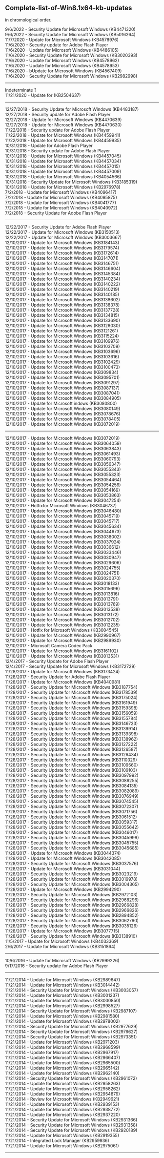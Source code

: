 ## Complete-list-of-Win8.1x64-kb-updates</br>
in chromological order.

9/6/2022 - Security Update for Microsoft Windows (KB4471320)</br>
9/6/2022 - Security Update for Microsoft Windows (KB5016264)</br>
11/7/2020 - Update for Microsoft Windows (KB4578976)</br>
11/6/2020 - Security update for Adobe Flash Player</br>
11/6/2020 - Update for Microsoft Windows (KB4486105)</br>
11/6/2020 - Security Update for Microsoft Windows (KB3020393)</br>
11/6/2020 - Update for Microsoft Windows (KB4578962)</br>
11/6/2020 - Update for Microsoft Windows (KB4578953)</br>
11/6/2020 - bUpdate for Microsoft Windows (KB4567409) </br>
11/6/2020 - Security Update for Microsoft Windows (KB2982998)</p>

------

Indeterminate ?</br>
11/21/2020 - Update for (KB2504637)</p>

------

12/27/2018 - Security Update for Microsoft Windows (KB4483187)</br>
12/27/2018 - Security update for Adobe Flash Player</br>
12/27/2018 - Update for Microsoft Windows (KB4470639)</br>
12/27/2018 - Update for Microsoft Windows (KB4470630)</br>
11/22/2018 - Security update for Adobe Flash Player</br>
11/22/2018 - Update for Microsoft Windows (KB4459941)</br>
11/22/2018 - Update for Microsoft Windows (KB4459935)</br>
10/31/2018 - Update for Adobe Flash Player</br>
10/31/2018 - Security update for Adobe Flash Player</br>
10/31/2018 - Update for Microsoft Windows (KB4457045)</br>
10/31/2018 - Update for Microsoft Windows (KB4457034)</br>
10/31/2018 - Update for Microsoft Windows (KB4457015)</br>
10/31/2018 - Update for Microsoft Windows (KB4457009)</br>
10/31/2018 - Update for Microsoft Windows (KB4054566)</br>
10/31/2018 - Security Update for Microsoft Windows (KB3185319)</br>
10/31/2018 - Update for Microsoft Windows (KB2976978)</br>
7/2/2018 - Update for Microsoft Windows (KB4096417)</br>
7/2/2018 - Update for Microsoft Windows (KB4095875)</br>
7/2/2018 - Update for Microsoft Windows (KB4041777)</br>
7/2/2018 - Update for Microsoft Windows (KB4040972)</br>
7/2/2018 - Security Update for Adobe Flash Player </P>

----------------------

12/22/2017 - Security Update for Adobe Flash Player</br>
12/22/2017 - Update for Microsoft Windows (KB3150513)</br>
12/22/2017 - Update for Microsoft Windows (KB3003667)</br>
12/10/2017 - Update for Microsoft Windows (KB3184143)</br>
12/10/2017 - Update for Microsoft Windows (KB3179574)</br>
12/10/2017 - Update for Microsoft Windows (KB3172614)</br>
12/10/2017 - Update for Microsoft Windows (KB3147071)</br>
12/10/2017 - Update for Microsoft Windows (KB3146751)</br>
12/10/2017 - Update for Microsoft Windows (KB3146604)</br>
12/10/2017 - Update for Microsoft Windows (KB3145384)</br>
12/10/2017 - Update for Microsoft Windows (KB3140234)</br>
12/10/2017 - Update for Microsoft Windows (KB3140222)</br>
12/10/2017 - Update for Microsoft Windows (KB3140219)</br>
12/10/2017 - Update for Microsoft Windows (KB3140185)</br>
12/10/2017 - Update for Microsoft Windows (KB3138602)</br>
12/10/2017 - Update for Microsoft Windows (KB3138378)</br>
12/10/2017 - Update for Microsoft Windows (KB3137728)</br>
12/10/2017 - Update for Microsoft Windows (KB3134815)</br>
12/10/2017 - Update for Microsoft Windows (KB3133690)</br>
12/10/2017 - Update for Microsoft Windows (KB3126030)</br>
12/10/2017 - Update for Microsoft Windows (KB3121261)</br>
12/10/2017 - Update for Microsoft Windows (KB3115224)</br>
12/10/2017 - Update for Microsoft Windows (KB3109976)</br>
12/10/2017 - Update for Microsoft Windows (KB3103709)</br>
12/10/2017 - Update for Microsoft Windows (KB3103696)</br>
12/10/2017 - Update for Microsoft Windows (KB3103616)</br>
12/10/2017 - Update for Microsoft Windows (KB3102429)</br>
12/10/2017 - Update for Microsoft Windows (KB3100473)</br>
12/10/2017 - Update for Microsoft Windows (KB309834)</br>
12/10/2017 - Update for Microsoft Windows (KB3095701)</br>
12/10/2017 - Update for Microsoft Windows (KB3091297)</br>
12/10/2017 - Update for Microsoft Windows (KB3087137)</br>
12/10/2017 - Update for Microsoft Windows (KB3087041)</br>
12/10/2017 - Update for Microsoft Windows (KB3084905)</br>
12/10/2017 - Update for Microsoft indows (KB3080800)</br>
12/10/2017 - Update for Microsoft Windows (KB3080149)</br>
12/10/2017 - Update for Microsoft Windows (KB3078676)</br>
12/10/2017 - Update for Microsoft Windows (KB3078405)</br>
12/10/2017 - Update for Microsoft Windows (KB3072019)</br>

--------------------------

12/10/2017 - Update for Microsoft Windows (KB3072019)</br>
12/10/2017 - Update for Microsoft Windows (KB3064059)</br>
12/10/2017 - Update for Microsoft Windows (KB3063843)</br>
12/10/2017 - Update for Microsoft Windows (KB3061493)</br>
12/10/2017 - Update for Microsoft Windows (KB3060793)</br>
12/10/2017 - Update for Microsoft Windows (KB3056347)</br>
12/10/2017 - Update for Microsoft Windows (KB3055343)</br>
12/10/2017 - Update for Microsoft Windows (KB3055323)</br>
12/10/2017 - Update for Microsoft Windows (KB3054464)</br>
12/10/2017 - Update for Microsoft Windows (KB3054256)</br>
12/10/2017 - Update for Microsoft Windows (KB3054169)</br>
12/10/2017 - Update for Microsoft Windows (KB3053863)</br>
12/10/2017 - Update for Microsoft Windows (KB3047254)</br>
12/10/2017 - Hotfixfor Microsoft Windows (KB3046737)</br>
12/10/2017 - Update for Microsoft Windows (KB3046480)</br>
12/10/2017 - Update for Microsoft Windows (KB3045719)</br>
12/10/2017 - Update for Microsoft Windows (KB3045717)</br>
12/10/2017 - Update for Microsoft Windows (KB3045634)</br>
12/10/2017 - Update for Microsoft Windows (KB3044673)</br>
12/10/2017 - Update for Microsoft Windows (KB3038002)</br>
12/10/2017 - Update for Microsoft Windows (KB3037924)</br>
12/10/2017 - Update for Microsoft Windows (KB3036612)</br>
12/10/2017 - Update for Microsoft Windows (KB3033446)</br>
12/10/2017 - Update for Microsoft Windows (KB3030947)</br>
12/10/2017 - Update for Microsoft Windows (KB3029606)</br>
12/10/2017 - Update for Microsoft Windows (KB3024755)</br>
12/10/2017 - Update for Microsoft Windows (KB3024751)</br>
12/10/2017 - Update for Microsoft Windows (KB3020370)</br>
12/10/2017 - Update for Microsoft Windows (KB3018133)</br>
12/10/2017 - Update for Microsoft Windows (KB3015696)</br>
12/10/2017 - Update for Microsoft Windows (KB3013816)</br>
12/10/2017 - Update for Microsoft Windows (KB3013791)</br>
12/10/2017 - Update for Microsoft Windows (KB3013769)</br>
12/10/2017 - Update for Microsoft Windows (KB3013538)</br>
12/10/2017 - Update for Microsoft Windows (KB3013172)</br>
12/10/2017 - Update for Microsoft Windows (KB3012702)</br>
12/10/2017 - Update for Microsoft Windows (KB3012235)</br>
12/10/2017 - Hotfix for Microsoft Windows (KB3004545)</br>
12/10/2017 - Update for Microsoft Windows (KB2990967)</br>
12/10/2017 - Update for Microsoft Windows (KB2989930)</br>
12/10/2017 - Microsoft Camera Codec Pack</br>
12/10/2017 - Update for Microsoft Windows (KB3161102)</br>
12/10/2017 - Update for Microsoft Windows (KB3013531)</br>
12/4/2017 - Security Update for Adobe Flash Player</br>
12/4/2017 - Security Update for Microsoft Windows (KB3172729)</br>
11/28/2017 - Update for Microsoft Windows (KB3173424)</br>
11/28/2017 - Security Update for Adobe Flash Player</br>
11/28/2017 - Update for Microsoft Windows (KB4040981)</br>
11/28/2017 - Security Update for Microsoft Windows (KB3187754)</br>
11/28/2017 - Security Update for Microsoft Windows (KB3178539)</br>
11/28/2017 - Security Update for Microsoft Windows (KB3175024)</br>
11/28/2017 - Security Update for Microsoft Windows (KB3161949)</br>
11/28/2017 - Security Update for Microsoft Windows (KB3159398)</br>
11/28/2017 - Security Update for Microsoft Windows (KB3156059)</br>
11/28/2017 - Security Update for Microsoft Windows (KB3155784)</br>
11/28/2017 - Security Update for Microsoft Windows (KB3146723)</br>
11/28/2017 - Security Update for Microsoft Windows (KB3139914)</br>
11/28/2017 - Security Update for Microsoft Windows (KB3139398)</br>
11/28/2017 - Security Update for Microsoft Windows (KB3138962)</br>
11/28/2017 - Security Update for Microsoft Windows (KB3127222)</br>
11/28/2017 - Security Update for Microsoft Windows (KB3126587)</br>
11/28/2017 - Security Update for Microsoft Windows (KB3126434)</br>
11/28/2017 - Security Update for Microsoft Windows (KB3110329)</br>
11/28/2017 - Security Update for Microsoft Windows (KB3109560)</br>
11/28/2017 - Security Update for Microsoft Windows (KB3109103)</br>
11/28/2017 - Security Update for Microsoft Windows (KB3097992)</br>
11/28/2017 - Security Update for Microsoft Windows (KB3086255)</br>
11/28/2017 - Security Update for Microsoft Windows (KB3084135)</br>
11/28/2017 - Security Update for Microsoft Windows (KB3082089)</br>
11/28/2017 - Security Update for Microsoft Windows (KB3076949)</br>
11/28/2017 - Security Update for Microsoft Windows (KB3074545)</br>
11/28/2017 - Security Update for Microsoft Windows (KB3072307)</br>
11/28/2017 - Security Update for Microsoft Windows (KB3071756)</br>
11/28/2017 - Security Update for Microsoft Windows (KB3061512)</br>
11/28/2017 - Security Update for Microsoft Windows (KB3059317)</br>
11/28/2017 - Security Update for Microsoft Windows (KB3055642)</br>
11/28/2017 - Security Update for Microsoft Windows (KB3046017)</br>
11/28/2017 - Security Update for Microsoft Windows (KB3045999)</br>
11/28/2017 - Security Update for Microsoft Windows (KB3045755)</br>
11/28/2017 - Security Update for Microsoft Windows (KB3045685)</br>
11/28/2017 - Update for Microsoft Windows (KB3044374)</br>
11/28/2017 - Update for Microsoft Windows (KB3042085)</br>
11/28/2017 - Security Update for Microsoft Windows (KB3037576)</br>
11/28/2017 - Update for Microsoft Windows (KB3031044)</br>
11/28/2017 - Security Update for Microsoft Windows (KB3023219)</br>
11/28/2017 - Security Update for Microsoft Windows (KB3019978)</br>
11/28/2017 - Security Update for Microsoft Windows (KB3004365)</br>
11/28/2017 - Update for Microsoft Windows (KB2994290)</br>
11/28/2017 - Security Update for Microsoft Windows (KB2972103)</br>
11/28/2017 - Security Update for Microsoft Windows (KB2968296)</br>
11/28/2017 - Security Update for Microsoft Windows (KB2966828)</br>
11/28/2017 - Security Update for Microsoft Windows (KB2966826)</br>
11/28/2017 - Security Update for Microsoft Windows (KB2894852)</br>
11/28/2017 - Security Update for Microsoft Windows (KB3062760)</br>
11/28/2017 - Security Update for Microsoft Windows (KB3035126)</br>
11/28/2017 - Update for Microsoft Windows (KB3077715)</br>
11/28/2017 - Security Update for Microsoft Windows (KB3138910)</br>
11/5/2017 - Update for Microsoft Windows (KB4033369)</br>
2/6/2017 - Update for Microsoft Windows (KB3151864)</br>

------------

10/6/2016 - Update for Microsoft Windows (KB2999226)</br>
9/17/2016 - Security update for Adobe Flash Player </p>

--------------
11/21/2014 - Update for Microsoft Windows (KB2989647)</br>
11/21/2014 - Update for Microsoft Windows (KB3014442)</br>
11/21/2014 - Security Update for Microsoft Windows (KB3003057)</br>
11/21/2014 - Update for Microsoft Windows (KB3001237)</br>
11/21/2014 - Update for Microsoft Windows (KB3000850)</br>
11/21/2014 - Update for Microsoft Windows (KB2998527)</br>
11/21/2014 - Security Update for Microsoft Windows (KB2987107)</br>
11/21/2014 - Update for Microsoft Windows (KB2981580)</br>
11/21/2014 - Update for Microsoft Windows (KB2978002)</br>
11/21/2014 - Security Update for Microsoft Windows (KB2977629)</br>
11/21/2014 - Security Update for Microsoft Windows (KB2976627)</br>
11/21/2014 - Security Update for Microsoft Windows (KB2973351)</br>
11/21/2014 - Update for Microsoft Windows (KB2971203)</br>
11/21/2014 - Update for Microsoft Windows (KB2968599)</br>
11/21/2014 - Update for Microsoft Windows (KB2967917)</br>
11/21/2014 - Update for Microsoft Windows (KB2966407)</br>
11/21/2014 - Update for Microsoft Windows (KB2965500)</br>
11/21/2014 - Update for Microsoft Windows (KB2965142)</br>
11/21/2014 - Update for Microsoft Windows (KB2962140)</br>
11/21/2014 - Security Update for Microsoft Windows (KB2961072)</br>
11/21/2014 - Update for Microsoft Windows (KB2958263)</br>
11/21/2014 - Update for Microsoft Windows (KB2958262)</br>
11/21/2014 - Update for Microsoft Windows (KB2954879)</br>
11/21/2014 - Review for Microsoft Windows (KB2949621)</br>
11/21/2014 - Update for Microsoft Windows (KB2939153)</br>
11/21/2014 - Update for Microsoft Windows (KB2938772)</br>
11/21/2014 - Update for Microsoft Windows (KB2937220)</br>
11/21/2014 - Security Update for Microsoft Windows (KB2931366)</br>
11/21/2014 - Security Update for Microsoft Windows (KB2931358)</br>
11/21/2014 - Security Update for Microsoft Windows (KB2920189)</br>
11/21/2014 - Update for Microsoft Windows (KB2919355)</br>
11/21/2014 - Integrated Lock Manager (KB2959936)</br>
11/21/2014 - Update for Microsoft Windows (KB2975061)</br>

--------------------








